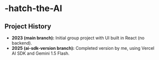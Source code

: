 # -hatch-the-AI

## Project History
- **2023 (main branch):** Initial group project with UI built in React (no backend).
- **2025 (ai-sdk-version branch):** Completed version by me, using Vercel AI SDK and Gemini 1.5 Flash.
